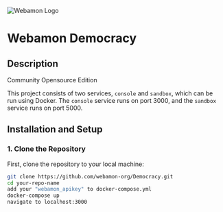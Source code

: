 ![Webamon Logo](https://i.ibb.co/ggbMv7C/weblogo.png)
# Webamon Democracy

## Description
Community Opensource Edition

This project consists of two services, `console` and `sandbox`, which can be run using Docker. The `console` service runs on port 3000, and the `sandbox` service runs on port 5000.

## Installation and Setup

### 1. Clone the Repository

First, clone the repository to your local machine:

```bash
git clone https://github.com/webamon-org/Democracy.git
cd your-repo-name
add your "webamon_apikey" to docker-compose.yml
docker-compose up
navigate to localhost:3000


